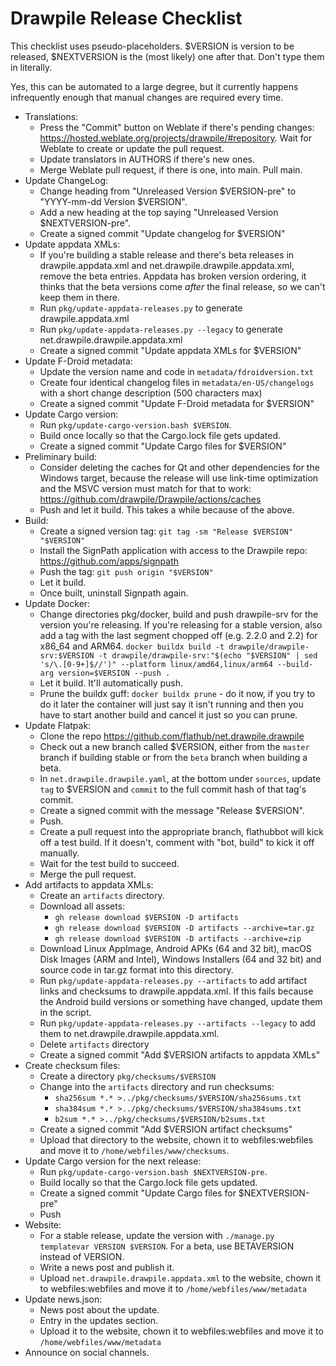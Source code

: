 # Drawpile Release Checklist

This checklist uses pseudo-placeholders. $VERSION is version to be released, $NEXTVERSION is the (most likely) one after that. Don't type them in literally.

Yes, this can be automated to a large degree, but it currently happens infrequently enough that manual changes are required every time.

* Translations:
    * Press the "Commit" button on Weblate if there's pending changes: <https://hosted.weblate.org/projects/drawpile/#repository>. Wait for Weblate to create or update the pull request.
    * Update translators in AUTHORS if there's new ones.
    * Merge Weblate pull request, if there is one, into main. Pull main.
* Update ChangeLog:
    * Change heading from "Unreleased Version $VERSION-pre" to "YYYY-mm-dd Version $VERSION".
    * Add a new heading at the top saying "Unreleased Version $NEXTVERSION-pre".
    * Create a signed commit "Update changelog for $VERSION"
* Update appdata XMLs:
    * If you're building a stable release and there's beta releases in drawpile.appdata.xml and net.drawpile.drawpile.appdata.xml, remove the beta entries. Appdata has broken version ordering, it thinks that the beta versions come *after* the final release, so we can't keep them in there.
    * Run `pkg/update-appdata-releases.py` to generate drawpile.appdata.xml
    * Run `pkg/update-appdata-releases.py --legacy` to generate net.drawpile.drawpile.appdata.xml
    * Create a signed commit "Update appdata XMLs for $VERSION"
* Update F-Droid metadata:
    * Update the version name and code in `metadata/fdroidversion.txt`
    * Create four identical changelog files in `metadata/en-US/changelogs` with a short change description (500 characters max)
    * Create a signed commit "Update F-Droid metadata for $VERSION"
* Update Cargo version:
    * Run `pkg/update-cargo-version.bash $VERSION`.
    * Build once locally so that the Cargo.lock file gets updated.
    * Create a signed commit "Update Cargo files for $VERSION"
* Preliminary build:
    * Consider deleting the caches for Qt and other dependencies for the Windows target, because the release will use link-time optimization and the MSVC version must match for that to work: <https://github.com/drawpile/Drawpile/actions/caches>
    * Push and let it build. This takes a while because of the above.
* Build:
    * Create a signed version tag: `git tag -sm "Release $VERSION" "$VERSION"`
    * Install the SignPath application with access to the Drawpile repo: <https://github.com/apps/signpath>
    * Push the tag: `git push origin "$VERSION"`
    * Let it build.
    * Once built, uninstall Signpath again.
* Update Docker:
    * Change directories pkg/docker, build and push drawpile-srv for the version you're releasing. If you're releasing for a stable version, also add a tag with the last segment chopped off (e.g. 2.2.0 and 2.2) for x86_64 and ARM64. `docker buildx build -t drawpile/drawpile-srv:$VERSION -t drawpile/drawpile-srv:"$(echo "$VERSION" | sed 's/\.[0-9+]$//')" --platform linux/amd64,linux/arm64 --build-arg version=$VERSION --push .`
    * Let it build. It'll automatically push.
    * Prune the buildx guff: `docker buildx prune` - do it now, if you try to do it later the container will just say it isn't running and then you have to start another build and cancel it just so you can prune.
* Update Flatpak:
    * Clone the repo <https://github.com/flathub/net.drawpile.drawpile>
    * Check out a new branch called $VERSION, either from the `master` branch if building stable or from the `beta` branch when building a beta.
    * In `net.drawpile.drawpile.yaml`, at the bottom under `sources`, update `tag` to $VERSION and `commit` to the full commit hash of that tag's commit.
    * Create a signed commit with the message "Release $VERSION".
    * Push.
    * Create a pull request into the appropriate branch, flathubbot will kick off a test build. If it doesn't, comment with "bot, build" to kick it off manually.
    * Wait for the test build to succeed.
    * Merge the pull request.
* Add artifacts to appdata XMLs:
    * Create an `artifacts` directory.
    * Download all assets:
        * `gh release download $VERSION -D artifacts`
        * `gh release download $VERSION -D artifacts --archive=tar.gz`
        * `gh release download $VERSION -D artifacts --archive=zip`
    * Download Linux AppImage, Android APKs (64 and 32 bit), macOS Disk Images (ARM and Intel), Windows Installers (64 and 32 bit) and source code in tar.gz format into this directory.
    * Run `pkg/update-appdata-releases.py --artifacts` to add artifact links and checksums to drawpile.appdata.xml. If this fails because the Android build versions or something have changed, update them in the script.
    * Run `pkg/update-appdata-releases.py --artifacts --legacy` to add them to net.drawpile.drawpile.appdata.xml.
    * Delete `artifacts` directory
    * Create a signed commit "Add $VERSION artifacts to appdata XMLs"
* Create checksum files:
    * Create a directory `pkg/checksums/$VERSION`
    * Change into the `artifacts` directory and run checksums:
        * `sha256sum *.* >../pkg/checksums/$VERSION/sha256sums.txt`
        * `sha384sum *.* >../pkg/checksums/$VERSION/sha384sums.txt`
        * `b2sum *.* >../pkg/checksums/$VERSION/b2sums.txt`
    * Create a signed commit "Add $VERSION artifact checksums"
    * Upload that directory to the website, chown it to webfiles:webfiles and move it to `/home/webfiles/www/checksums`.
* Update Cargo version for the next release:
    * Run `pkg/update-cargo-version.bash $NEXTVERSION-pre`.
    * Build locally so that the Cargo.lock file gets updated.
    * Create a signed commit "Update Cargo files for $NEXTVERSION-pre"
    * Push
* Website:
    * For a stable release, update the version with `./manage.py templatevar VERSION $VERSION`. For a beta, use BETAVERSION instead of VERSION.
    * Write a news post and publish it.
    * Upload `net.drawpile.drawpile.appdata.xml` to the website, chown it to webfiles:webfiles and move it to `/home/webfiles/www/metadata`
* Update news.json:
    * News post about the update.
    * Entry in the updates section.
    * Upload it to the website, chown it to webfiles:webfiles and move it to `/home/webfiles/www/metadata`
* Announce on social channels.

